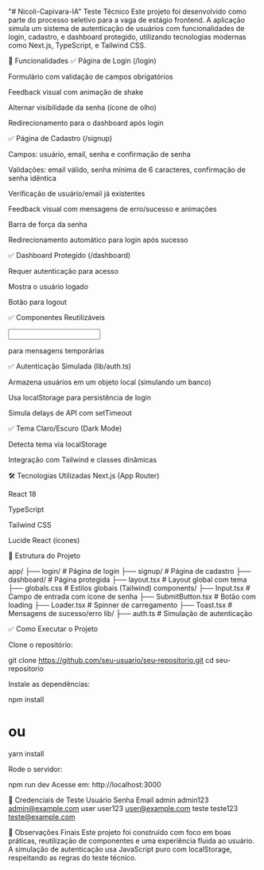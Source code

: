 "# Nicoli-Capivara-IA" 
Teste Técnico 
Este projeto foi desenvolvido como parte do processo seletivo para a vaga de estágio frontend. A aplicação simula um sistema de autenticação de usuários com funcionalidades de login, cadastro, e dashboard protegido, utilizando tecnologias modernas como Next.js, TypeScript, e Tailwind CSS.

🚀 Funcionalidades
✅ Página de Login (/login)

Formulário com validação de campos obrigatórios

Feedback visual com animação de shake

Alternar visibilidade da senha (ícone de olho)

Redirecionamento para o dashboard após login

✅ Página de Cadastro (/signup)

Campos: usuário, email, senha e confirmação de senha

Validações: email válido, senha mínima de 6 caracteres, confirmação de senha idêntica

Verificação de usuário/email já existentes

Feedback visual com mensagens de erro/sucesso e animações

Barra de força da senha

Redirecionamento automático para login após sucesso

✅ Dashboard Protegido (/dashboard)

Requer autenticação para acesso

Mostra o usuário logado

Botão para logout

✅ Componentes Reutilizáveis

<Input />

<SubmitButton />

<Loader />

<Toast /> para mensagens temporárias

✅ Autenticação Simulada (lib/auth.ts)

Armazena usuários em um objeto local (simulando um banco)

Usa localStorage para persistência de login

Simula delays de API com setTimeout

✅ Tema Claro/Escuro (Dark Mode)

Detecta tema via localStorage

Integração com Tailwind e classes dinâmicas

🛠 Tecnologias Utilizadas
Next.js (App Router)

React 18

TypeScript

Tailwind CSS

Lucide React (ícones)

📁 Estrutura do Projeto

app/
├── login/              # Página de login
├── signup/             # Página de cadastro
├── dashboard/          # Página protegida
├── layout.tsx          # Layout global com tema
├── globals.css         # Estilos globais (Tailwind)
components/
├── Input.tsx           # Campo de entrada com ícone de senha
├── SubmitButton.tsx    # Botão com loading
├── Loader.tsx          # Spinner de carregamento
├── Toast.tsx           # Mensagens de sucesso/erro
lib/
├── auth.ts             # Simulação de autenticação


✅ Como Executar o Projeto

Clone o repositório:

git clone https://github.com/seu-usuario/seu-repositorio.git
cd seu-repositorio

Instale as dependências:

npm install
# ou
yarn install

Rode o servidor:

npm run dev
Acesse em: http://localhost:3000

👤 Credenciais de Teste
Usuário	Senha	Email
admin	admin123	admin@example.com
user	user123	user@example.com
teste	teste123	teste@example.com

📌 Observações Finais
Este projeto foi construído com foco em boas práticas, reutilização de componentes e uma experiência fluida ao usuário. A simulação de autenticação usa JavaScript puro com localStorage, respeitando as regras do teste técnico.

